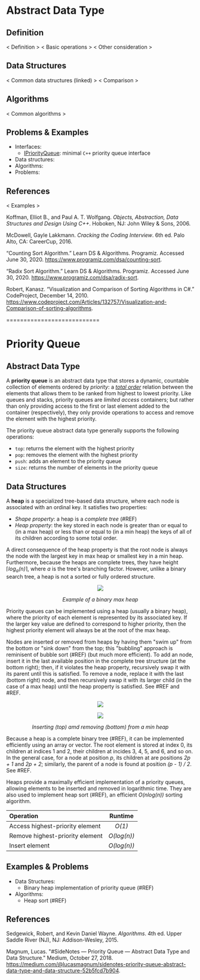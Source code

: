# <Name> Abstract Data Type

## Definition

< Definition >
< Basic operations >
< Other consideration >

## Data Structures

< Common data structures (linked) >
< Comparison >

## Algorithms

< Common algorithms >

## Problems & Examples

* Interfaces:
    * [IPriorityQueue](IPriorityQueue.h): minimal `C++` priority queue interface
* Data structures:
* Algorithms:
* Problems:

## References

< Examples >

Koffman, Elliot B., and Paul A. T. Wolfgang. _Objects, Abstraction, Data Structures and Design Using C++_. Hoboken, NJ: John Wiley &amp; Sons, 2006.

McDowell, Gayle Lakkmann. _Cracking the Coding Interview_. 6th ed. Palo Alto, CA: CareerCup, 2016.

“Counting Sort Algorithm.” Learn DS &amp; Algorithms. Programiz. Accessed June 30, 2020. https://www.programiz.com/dsa/counting-sort.

“Radix Sort Algorithm.” Learn DS &amp; Algorithms. Programiz. Accessed June 30, 2020. https://www.programiz.com/dsa/radix-sort.

Robert, Kanasz. “Visualization and Comparison of Sorting Algorithms in C#.” CodeProject, December 14, 2010. https://www.codeproject.com/Articles/132757/Visualization-and-Comparison-of-sorting-algorithms.



===========================

# Priority Queue

## Abstract Data Type

A **priority queue** is an abstract data type that stores a dynamic, countable collection of elements ordered by *priority*: a *[total order](https://en.wikipedia.org/wiki/Total_order)* relation between the elements that allows them to be ranked from highest to lowest priority. Like queues and stacks, priority queues are *limited access* containers; but rather than only providing access to the first or last element added to the container (respectively), they only provide operations to access and remove the element with the highest priority.

The priority queue abstract data type generally supports the following operations:
- `top`: returns the element with the highest priority
- `pop`: removes the element with the highest priority 
- `push`: adds an element to the priority queue
- `size`: returns the number of elements in the priority queue

## Data Structures

A **heap** is a specialized tree-based data structure, where each node is associated with an ordinal key. It satisfies two properties:
- _Shape property_: a heap is a _complete tree_ (#REF)
- _Heap property_: the key stored in each node is greater than or equal to (in a max heap) or less than or equal to (in a min heap) the keys of all of its children according to some total order. 

A direct consequence of the heap property is that the root node is always the node with the largest key in max heap or smallest key in a min heap. Furthermore, because the heaps are complete trees, they have height ⌈*log<sub>a</sub>(n)*⌉, where *a* is the tree's branching factor. However, unlike a binary search tree, a heap is not a sorted or fully ordered structure.

<p align="center">
    <img src="https://upload.wikimedia.org/wikipedia/commons/thumb/3/38/Max-Heap.svg/501px-Max-Heap.svg.png">
</p>
<p align="center">
    <em>Example of a binary max heap</em>
</p>

Priority queues can be implemented using a heap (usually a binary heap), where the priority of each element is represented by its associated key. If the larger key value are defined to correspond to higher priority, then the highest priority element will always be at the root of the max heap. 

Nodes are inserted or removed from heaps by having them "swim up" from the bottom or "sink down" from the top; this "bubbling" approach is reminisent of bubble sort (#REF) (but much more efficient). To add an node, insert it in the last available position in the complete tree structure (at the bottom right); then, if it violates the heap property, recursively swap it with its parent until this is satisfied. To remove a node, replace it with the last (bottom right) node, and then recursively swap it with its larger child (in the case of a max heap) until the heap property is satisfied. See #REF and #REF.

<p align="center">
    <img src="https://www.techiedelight.com/wp-content/uploads/2016/11/Push-min-heap.png">
</p>
<p align="center">
    <img src="https://www.techiedelight.com/wp-content/uploads/2016/11/Pop-min-heap.png">
</p>
<p align="center">
    <em>Inserting (top) amd removing (bottom) from a min heap</em>
</p>

Because a heap is a complete binary tree (#REF), it can be implemented efficiently using an array or vector. The root element is stored at index 0, its children at indices 1 and 2, their children at incides 3, 4, 5, and 6, and so on. In the general case, for a node at position _p_, its children at are positions _2p + 1_ and _2p + 2_; similarly, the parent of a node is found at position _(p - 1) / 2_. See #REF. 

Heaps provide a maximally efficient implementation of a priority queues, allowing elements to be inserted and removed in logarithmic time. They are also used to implement heap sort (#REF), an efficient _O(nlog(n))_ sorting algorithm.

| Operation                        | Runtime        |
|:---------------------------------|:--------------:|
| Access highest-priority element  | _O(1)_         |
| Remove highest-priority element  | _O(log(n))_    |
| Insert element                   | _O(log(n))_    |

## Examples & Problems

* Data Structures:
    * Binary heap implementation of priority queue (#REF)
* Algorithms:
    * Heap sort (#REF)

## References

Sedgewick, Robert, and Kevin Daniel Wayne. _Algorithms_. 4th ed. Upper Saddle River (NJ), NJ: Addison-Wesley, 2015.

Magnum, Lucas. "#SideNotes — Priority Queue — Abstract Data Type and Data Structure." Medium, October 27, 2018. https://medium.com/@lucasmagnum/sidenotes-priority-queue-abstract-data-type-and-data-structure-52b5fcd7b904. 

